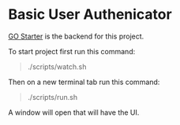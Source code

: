 # Basic User Authenicator

[GO Starter](https://img.shields.io/badge/version-1.2.0-blue.svg) is the backend for this project.

To start project first run this command:

> ./scripts/watch.sh <br>

Then on a new terminal tab run this command:

> ./scripts/run.sh

A window will open that will have the UI.
